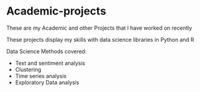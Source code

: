 # Academic-projects
These are my Academic and other Projects that I have worked on recently

 These projects display my skills with data science libraries in Python and R
 
 Data Science Methods covered:
 
 - Text and sentiment analysis
 - Clustering
 - Time series analysis
 - Exploratory Data analysis
 

